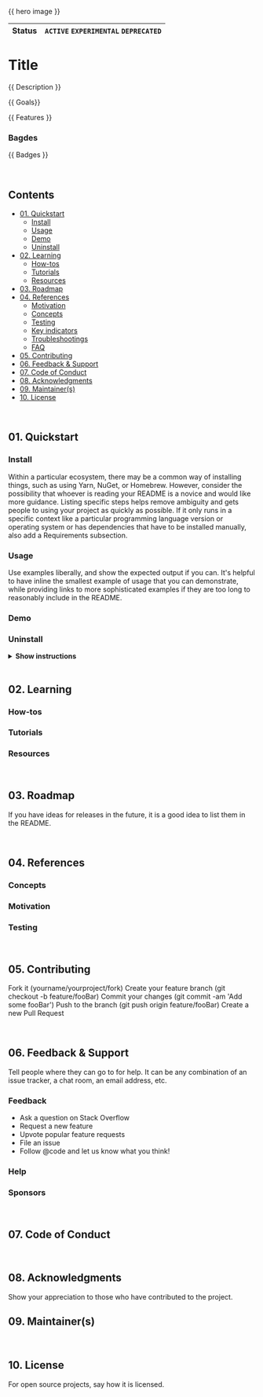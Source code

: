 {{  hero image }}


| Status | `ACTIVE` `EXPERIMENTAL` `DEPRECATED`   |
:--------|:---------------------------------------|

# Title

{{ Description }}

{{ Goals}}

{{ Features }}

### Bagdes
{{ Badges }}

<br>

## Contents
<!-- TOC -->

* [01. Quickstart](#01-quickstart)
  * [Install](#01.1)
  * [Usage](#01.2)
  * [Demo](#01.3)
  * [Uninstall](#01.4)
* [02. Learning](#02)
  * [How-tos](#02.1)
  * [Tutorials](#02.2)
  * [Resources](#02.3)
* [03. Roadmap](#03)
* [04. References](#04-references)
  * [Motivation](#3)
  * [Concepts](#03)
  * [Testing](#3)
  * [Key indicators](#3)
  * [Troubleshootings](#3)
  * [FAQ](#3)
* [05. Contributing](#05)
* [06. Feedback & Support](#06)
* [07. Code of Conduct](#07)
* [08. Acknowledgments](#08)
* [09. Maintainer(s)](#09)
* [10. License](#10)

<!-- /TOC -->



<br>

## <a name="1"/>01. Quickstart
### <a name="01.1"/>Install
Within a particular ecosystem, there may be a common way of installing things, such as using Yarn, NuGet, or Homebrew. However, consider the possibility that whoever is reading your README is a novice and would like more guidance. Listing specific steps helps remove ambiguity and gets people to using your project as quickly as possible. If it only runs in a specific context like a particular programming language version or operating system or has dependencies that have to be installed manually, also add a Requirements subsection.

### <a name="01.2"/>Usage
Use examples liberally, and show the expected output if you can. It's helpful to have inline the smallest example of usage that you can demonstrate, while providing links to more sophisticated examples if they are too long to reasonably include in the README.

### <a name="01.3"/>Demo
### <a name="01.4"/>Uninstall



<details><summary><b>Show instructions</b></summary>

1. Step 1

2. Step 2

</details>

<br>

## <a name="02"/>02. Learning
### <a name="02.1"/>How-tos
### <a name="02.2"/>Tutorials
### <a name="02.3"/>Resources


<br>

## <a name="03"/>03. Roadmap
If you have ideas for releases in the future, it is a good idea to list them in the README.


<br>

## <a name="04"/>04. References
### <a name="04.1"/>Concepts
### <a name="04.2"/>Motivation
### <a name="04.3"/>Testing

<br>

## <a name="05"/>05. Contributing

Fork it (yourname/yourproject/fork)
Create your feature branch (git checkout -b feature/fooBar)
Commit your changes (git commit -am 'Add some fooBar')
Push to the branch (git push origin feature/fooBar)
Create a new Pull Request

<br>

## <a name="06"/>06. Feedback & Support
Tell people where they can go to for help. It can be any combination of an issue tracker, a chat room, an email address, etc.

### <a name="06.1"/>Feedback

* Ask a question on Stack Overflow
* Request a new feature
* Upvote popular feature requests
* File an issue
* Follow @code and let us know what you think!

### <a name="06.2"/>Help
### <a name="06.3"/>Sponsors

<br>

## <a name="07"/>07. Code of Conduct

<br>

## <a name="08"/>08. Acknowledgments

Show your appreciation to those who have contributed to the project.
<br>

## <a name="09"/>09. Maintainer(s)

<br>

## <a name="00"/>10. License

For open source projects, say how it is licensed.

<!--links 
  start : https://opensource.guide/starting-a-project/
  roadmap : http://www.project-open.com/en/project-open-roadmap
  https://opensource.guide/metrics/
-->